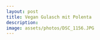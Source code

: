 ```yaml
---
layout: post
title: Vegan Gulasch mit Polenta
description: 
image: assets/photos/DSC_1156.JPG
---
```


